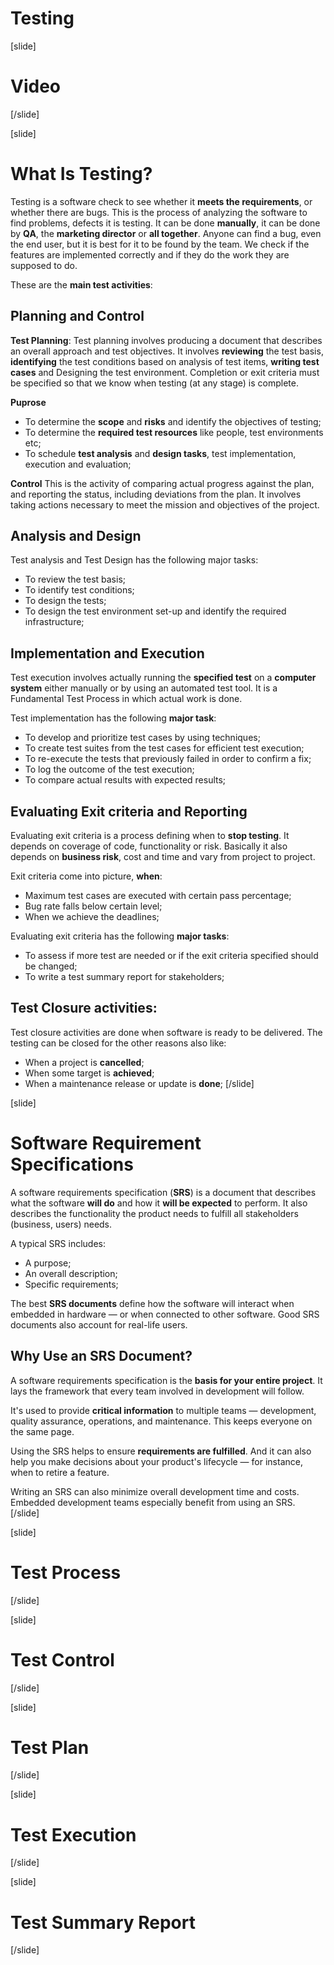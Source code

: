 # Testing

[slide]
# Video

[/slide]

[slide]
# What Is Testing?

Testing is a software check to see whether it **meets the requirements**, or whether there are bugs. This is the process of analyzing the software to find problems, defects it is testing. It can be done **manually**, it can be done by **QA**, the **marketing director** or **all together**. Anyone can find a bug, even the end user, but it is best for it to be found by the team. We check if the features are implemented correctly and if they do the work they are supposed to do.

These are the **main test activities**:

## Planning and Control

**Test Planning**: Test planning involves producing a document that describes an overall approach and test objectives. It involves **reviewing** the test basis, **identifying** the test conditions based on analysis of test items, **writing test cases** and Designing the test environment. Completion or exit criteria must be specified so that we know when testing (at any stage) is complete.

**Puprose**
* To determine the **scope** and **risks** and identify the objectives of testing;
* To determine the **required test resources** like people, test environments etc;
* To schedule **test analysis** and **design tasks**, test implementation, execution and evaluation;

**Control**
This is the activity of comparing actual progress against the plan, and reporting the status, including deviations from the plan. It involves taking actions necessary to meet the mission and objectives of the project.

## Analysis and Design

Test analysis and Test Design has the following major tasks:
* To review the test basis;
* To identify test conditions;
* To design the tests;
* To design the test environment set-up and identify the required infrastructure;

## Implementation and Execution

Test execution involves actually running the **specified test** on a **computer system** either manually or by using an automated test tool. It is a Fundamental Test Process in which actual work is done.

Test implementation has the following **major task**:

* To develop and prioritize test cases by using techniques;
* To create test suites from the test cases for efficient test execution;
* To re-execute the tests that previously failed in order to confirm a fix;
* To log the outcome of the test execution;
* To compare actual results with expected results;

## Evaluating Exit criteria and Reporting

Evaluating exit criteria is a process defining when to **stop testing**. It depends on coverage of code, functionality or risk. Basically it also depends on **business risk**, cost and time and vary from project to project. 

Exit criteria come into picture, **when**:
* Maximum test cases are executed with certain pass percentage;
* Bug rate falls below certain level;
* When we achieve the deadlines;

Evaluating exit criteria has the following **major tasks**:
* To assess if more test are needed or if the exit criteria specified should be changed;
* To write a test summary report for stakeholders;

## Test Closure activities:
Test closure activities are done when software is ready to be delivered. 
The testing can be closed for the other reasons also like:

* When a project is **cancelled**;
* When some target is **achieved**;
* When a maintenance release or update is **done**;
[/slide]

[slide]
# Software Requirement Specifications

A software requirements specification (**SRS**) is a document that describes what the software **will do** and how it **will be expected** to perform. It also describes the functionality the product needs to fulfill all stakeholders (business, users) needs.

A typical SRS includes:

* A purpose;
* An overall description;
* Specific requirements;

The best **SRS documents** define how the software will interact when embedded in hardware — or when connected to other software. Good SRS documents also account for real-life users.

## Why Use an SRS Document?

A software requirements specification is the **basis for your entire project**. It lays the framework that every team involved in development will follow.

It's used to provide **critical information** to multiple teams — development, quality assurance, operations, and maintenance. This keeps everyone on the same page.

Using the SRS helps to ensure **requirements are fulfilled**. And it can also help you make decisions about your product's lifecycle — for instance, when to retire a feature.

Writing an SRS can also minimize overall development time and costs. Embedded development teams especially benefit from using an SRS.
[/slide]

[slide]
# Test Process

[/slide]

[slide]
# Test Control

[/slide]

[slide]
# Test Plan

[/slide]

[slide]
# Test Execution

[/slide]

[slide]
# Test Summary Report

[/slide]
